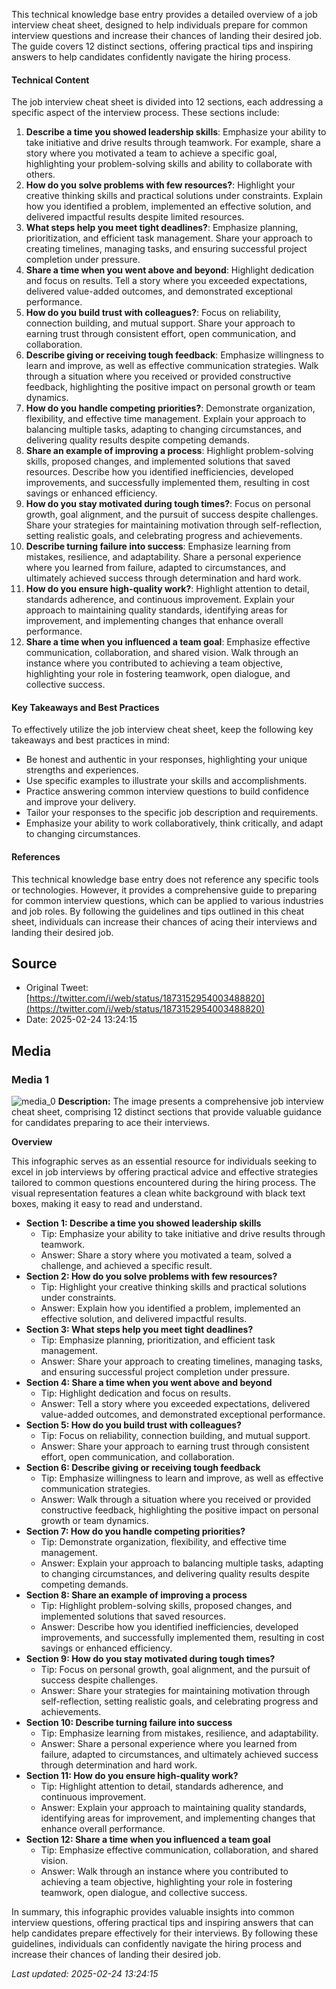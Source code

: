 This technical knowledge base entry provides a detailed overview of a job interview cheat sheet, designed to help individuals prepare for common interview questions and increase their chances of landing their desired job. The guide covers 12 distinct sections, offering practical tips and inspiring answers to help candidates confidently navigate the hiring process.

#### Technical Content
The job interview cheat sheet is divided into 12 sections, each addressing a specific aspect of the interview process. These sections include:

1. **Describe a time you showed leadership skills**: Emphasize your ability to take initiative and drive results through teamwork. For example, share a story where you motivated a team to achieve a specific goal, highlighting your problem-solving skills and ability to collaborate with others.
2. **How do you solve problems with few resources?**: Highlight your creative thinking skills and practical solutions under constraints. Explain how you identified a problem, implemented an effective solution, and delivered impactful results despite limited resources.
3. **What steps help you meet tight deadlines?**: Emphasize planning, prioritization, and efficient task management. Share your approach to creating timelines, managing tasks, and ensuring successful project completion under pressure.
4. **Share a time when you went above and beyond**: Highlight dedication and focus on results. Tell a story where you exceeded expectations, delivered value-added outcomes, and demonstrated exceptional performance.
5. **How do you build trust with colleagues?**: Focus on reliability, connection building, and mutual support. Share your approach to earning trust through consistent effort, open communication, and collaboration.
6. **Describe giving or receiving tough feedback**: Emphasize willingness to learn and improve, as well as effective communication strategies. Walk through a situation where you received or provided constructive feedback, highlighting the positive impact on personal growth or team dynamics.
7. **How do you handle competing priorities?**: Demonstrate organization, flexibility, and effective time management. Explain your approach to balancing multiple tasks, adapting to changing circumstances, and delivering quality results despite competing demands.
8. **Share an example of improving a process**: Highlight problem-solving skills, proposed changes, and implemented solutions that saved resources. Describe how you identified inefficiencies, developed improvements, and successfully implemented them, resulting in cost savings or enhanced efficiency.
9. **How do you stay motivated during tough times?**: Focus on personal growth, goal alignment, and the pursuit of success despite challenges. Share your strategies for maintaining motivation through self-reflection, setting realistic goals, and celebrating progress and achievements.
10. **Describe turning failure into success**: Emphasize learning from mistakes, resilience, and adaptability. Share a personal experience where you learned from failure, adapted to circumstances, and ultimately achieved success through determination and hard work.
11. **How do you ensure high-quality work?**: Highlight attention to detail, standards adherence, and continuous improvement. Explain your approach to maintaining quality standards, identifying areas for improvement, and implementing changes that enhance overall performance.
12. **Share a time when you influenced a team goal**: Emphasize effective communication, collaboration, and shared vision. Walk through an instance where you contributed to achieving a team objective, highlighting your role in fostering teamwork, open dialogue, and collective success.

#### Key Takeaways and Best Practices
To effectively utilize the job interview cheat sheet, keep the following key takeaways and best practices in mind:

* Be honest and authentic in your responses, highlighting your unique strengths and experiences.
* Use specific examples to illustrate your skills and accomplishments.
* Practice answering common interview questions to build confidence and improve your delivery.
* Tailor your responses to the specific job description and requirements.
* Emphasize your ability to work collaboratively, think critically, and adapt to changing circumstances.

#### References
This technical knowledge base entry does not reference any specific tools or technologies. However, it provides a comprehensive guide to preparing for common interview questions, which can be applied to various industries and job roles. By following the guidelines and tips outlined in this cheat sheet, individuals can increase their chances of acing their interviews and landing their desired job.
## Source

- Original Tweet: [https://twitter.com/i/web/status/1873152954003488820](https://twitter.com/i/web/status/1873152954003488820)
- Date: 2025-02-24 13:24:15


## Media

### Media 1
![media_0](./media_0.jpg)
**Description:** The image presents a comprehensive job interview cheat sheet, comprising 12 distinct sections that provide valuable guidance for candidates preparing to ace their interviews.

**Overview**

This infographic serves as an essential resource for individuals seeking to excel in job interviews by offering practical advice and effective strategies tailored to common questions encountered during the hiring process. The visual representation features a clean white background with black text boxes, making it easy to read and understand.

* **Section 1: Describe a time you showed leadership skills**
	+ Tip: Emphasize your ability to take initiative and drive results through teamwork.
	+ Answer: Share a story where you motivated a team, solved a challenge, and achieved a specific result.
* **Section 2: How do you solve problems with few resources?**
	+ Tip: Highlight your creative thinking skills and practical solutions under constraints.
	+ Answer: Explain how you identified a problem, implemented an effective solution, and delivered impactful results.
* **Section 3: What steps help you meet tight deadlines?**
	+ Tip: Emphasize planning, prioritization, and efficient task management.
	+ Answer: Share your approach to creating timelines, managing tasks, and ensuring successful project completion under pressure.
* **Section 4: Share a time when you went above and beyond**
	+ Tip: Highlight dedication and focus on results.
	+ Answer: Tell a story where you exceeded expectations, delivered value-added outcomes, and demonstrated exceptional performance.
* **Section 5: How do you build trust with colleagues?**
	+ Tip: Focus on reliability, connection building, and mutual support.
	+ Answer: Share your approach to earning trust through consistent effort, open communication, and collaboration.
* **Section 6: Describe giving or receiving tough feedback**
	+ Tip: Emphasize willingness to learn and improve, as well as effective communication strategies.
	+ Answer: Walk through a situation where you received or provided constructive feedback, highlighting the positive impact on personal growth or team dynamics.
* **Section 7: How do you handle competing priorities?**
	+ Tip: Demonstrate organization, flexibility, and effective time management.
	+ Answer: Explain your approach to balancing multiple tasks, adapting to changing circumstances, and delivering quality results despite competing demands.
* **Section 8: Share an example of improving a process**
	+ Tip: Highlight problem-solving skills, proposed changes, and implemented solutions that saved resources.
	+ Answer: Describe how you identified inefficiencies, developed improvements, and successfully implemented them, resulting in cost savings or enhanced efficiency.
* **Section 9: How do you stay motivated during tough times?**
	+ Tip: Focus on personal growth, goal alignment, and the pursuit of success despite challenges.
	+ Answer: Share your strategies for maintaining motivation through self-reflection, setting realistic goals, and celebrating progress and achievements.
* **Section 10: Describe turning failure into success**
	+ Tip: Emphasize learning from mistakes, resilience, and adaptability.
	+ Answer: Share a personal experience where you learned from failure, adapted to circumstances, and ultimately achieved success through determination and hard work.
* **Section 11: How do you ensure high-quality work?**
	+ Tip: Highlight attention to detail, standards adherence, and continuous improvement.
	+ Answer: Explain your approach to maintaining quality standards, identifying areas for improvement, and implementing changes that enhance overall performance.
* **Section 12: Share a time when you influenced a team goal**
	+ Tip: Emphasize effective communication, collaboration, and shared vision.
	+ Answer: Walk through an instance where you contributed to achieving a team objective, highlighting your role in fostering teamwork, open dialogue, and collective success.

In summary, this infographic provides valuable insights into common interview questions, offering practical tips and inspiring answers that can help candidates prepare effectively for their interviews. By following these guidelines, individuals can confidently navigate the hiring process and increase their chances of landing their desired job.

*Last updated: 2025-02-24 13:24:15*